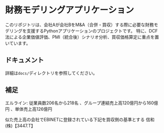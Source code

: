 # 財務モデリングアプリケーション

このリポジトリは、会社Aが会社BをM&A（合併・買収）する際に必要な財務モデリングを支援するPythonアプリケーションのプロジェクトです。
特に、DCF法による企業価値評価、PMI（統合後）シナリオ分析、買収価格算定に重点を置いています。

## ドキュメント
詳細は`docs/`ディレクトリを参照してください。


## 補足
エルライン: 
従業員数206名から218名 、グループ連結売上高120億円から160億円 、単体売上高126億円

似た売上高の会社でEBINETに登録されている下記を買収側の基準とする
信和(株)【3447.T】

